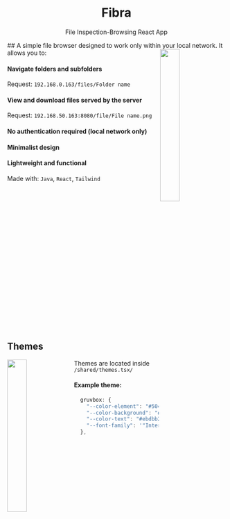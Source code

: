 <h1 align="center">Fibra </h1>

<p align="center">File Inspection-Browsing React App</p>
## A simple file browser designed to work only within your local network. It allows you to:

<img src="https://github.com/user-attachments/assets/7d74f414-cfd3-4503-9efb-c016bdb195d2" align="right" width="30%"/>

#### Navigate folders and subfolders
Request:
```192.168.0.163/files/Folder name```

#### View and download files served by the server
Request:
```192.168.50.163:8080/file/File name.png```

#### No authentication required (local network only)

#### Minimalist design

#### Lightweight and functional

Made with: `Java`, `React`, `Tailwind`


<br/>
<br/>
<br/>
<br/>
<br/>
<br/>
<br/>
<br/>
<br/>
<br/>
<br/>
<br/>
<br/>
<br/>
<br/>
<br/>
<br/>
<br/>
<br/>


## Themes

<img src="https://github.com/user-attachments/assets/873d35b5-24ac-4857-a0e5-16b0924b28eb" align="left" width="30%"/>

Themes are located inside `/shared/themes.tsx/`
<br/>
#### Example theme:
```js
  gruvbox: {
    "--color-element": "#504945",
    "--color-background": "#282828",
    "--color-text": "#ebdbb2",
    "--font-family": '"Inter", sans-serif',
  },
```

